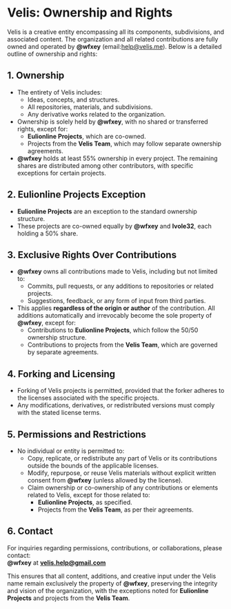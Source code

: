 # Velis: Ownership and Rights  

Velis is a creative entity encompassing all its components, subdivisions, and associated content. The organization and all related contributions are fully owned and operated by **@wfxey** (email:help@velis.me). Below is a detailed outline of ownership and rights:  

## 1. **Ownership**  
- The entirety of Velis includes:  
  - Ideas, concepts, and structures.  
  - All repositories, materials, and subdivisions.  
  - Any derivative works related to the organization.  
- Ownership is solely held by **@wfxey**, with no shared or transferred rights, except for:  
  - **Eulionline Projects**, which are co-owned.  
  - Projects from the **Velis Team**, which may follow separate ownership agreements.  
- **@wfxey** holds at least 55% ownership in every project. The remaining shares are distributed among other contributors, with specific exceptions for certain projects.  

## 2. **Eulionline Projects Exception**  
- **Eulionline Projects** are an exception to the standard ownership structure.  
- These projects are co-owned equally by **@wfxey** and **Ivole32**, each holding a 50% share.  

## 3. **Exclusive Rights Over Contributions**  
- **@wfxey** owns all contributions made to Velis, including but not limited to:  
  - Commits, pull requests, or any additions to repositories or related projects.  
  - Suggestions, feedback, or any form of input from third parties.  
- This applies **regardless of the origin or author** of the contribution. All additions automatically and irrevocably become the sole property of **@wfxey**, except for:  
  - Contributions to **Eulionline Projects**, which follow the 50/50 ownership structure.  
  - Contributions to projects from the **Velis Team**, which are governed by separate agreements.  

## 4. **Forking and Licensing**  
- Forking of Velis projects is permitted, provided that the forker adheres to the licenses associated with the specific projects.  
- Any modifications, derivatives, or redistributed versions must comply with the stated license terms.  

## 5. **Permissions and Restrictions**  
- No individual or entity is permitted to:  
  - Copy, replicate, or redistribute any part of Velis or its contributions outside the bounds of the applicable licenses.  
  - Modify, repurpose, or reuse Velis materials without explicit written consent from **@wfxey** (unless allowed by the license).  
  - Claim ownership or co-ownership of any contributions or elements related to Velis, except for those related to:  
    - **Eulionline Projects**, as specified.  
    - Projects from the **Velis Team**, as per their agreements.  

## 6. **Contact**  
For inquiries regarding permissions, contributions, or collaborations, please contact:  
**@wfxey** at **velis.help@gmail.com**  

This ensures that all content, additions, and creative input under the Velis name remain exclusively the property of **@wfxey**, preserving the integrity and vision of the organization, with the exceptions noted for **Eulionline Projects** and projects from the **Velis Team**.  
